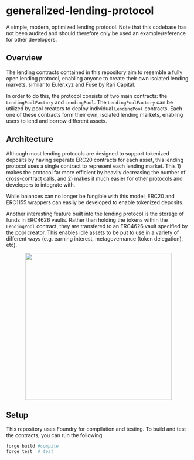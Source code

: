 # generalized-lending-protocol

A simple, modern, optimized lending protocol. Note that this codebase has not been audited and should therefore only be used an example/reference for other developers. 

## Overview

The lending contracts contained in this repository aim to resemble a fully open lending protocol, enabling anyone to create their own isolated lending markets, similar to Euler.xyz and Fuse by Rari Capital. 

In order to do this, the protocol consists of two main contracts: the `LendingPoolFactory` and `LendingPool`. The `LendingPoolFactory` can be utilized by pool creators to deploy individual `LendingPool` contracts. Each one of these contracts form their own, isolated lending markets, enabling users to lend and borrow different assets. 

## Architecture

Although most lending protocols are designed to support tokenized deposits by having seperate ERC20 contracts for each asset, this lending protocol uses a single contract to represent each lending market. This 1) makes the protocol far more efficient by heavily decreasing the number of cross-contract calls, and 2) makes it much easier for other protocols and developers to integrate with.

While balances can no longer be fungible with this model, ERC20 and ERC1155 wrappers can easily be developed to enable tokenized deposits. 

Another interesting feature built into the lending protocol is the storage of funds in ERC4626 vaults. Rather than holding the tokens within the `LendingPool` contract, they are transfered to an ERC4626 vault specified by the pool creator. This enables idle assets to be put to use in a variety of different ways (e.g. earning interest, metagovernance (token delegation), etc).

<p align="center">
  <img src="https://i.imgur.com/EfGL9MA.png" width="400px" />
</p>

## Setup

This repository uses Foundry for compilation and testing. To build and test the contracts, you can run the following

```sh
forge build #compile
forge test  # test
```
